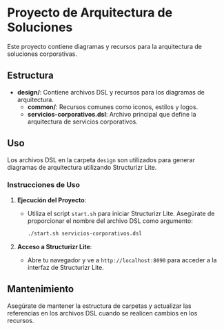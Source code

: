 # Proyecto de Arquitectura de Soluciones

Este proyecto contiene diagramas y recursos para la arquitectura de soluciones corporativas.

## Estructura

- **design/**: Contiene archivos DSL y recursos para los diagramas de arquitectura.
  - **common/**: Recursos comunes como iconos, estilos y logos.
  - **servicios-corporativos.dsl**: Archivo principal que define la arquitectura de servicios corporativos.

## Uso

Los archivos DSL en la carpeta `design` son utilizados para generar diagramas de arquitectura utilizando Structurizr Lite.

### Instrucciones de Uso

1. **Ejecución del Proyecto**:
   - Utiliza el script `start.sh` para iniciar Structurizr Lite. Asegúrate de proporcionar el nombre del archivo DSL como argumento:
     ```bash
     ./start.sh servicios-corporativos.dsl
     ```

2. **Acceso a Structurizr Lite**:
   - Abre tu navegador y ve a `http://localhost:8090` para acceder a la interfaz de Structurizr Lite.

## Mantenimiento

Asegúrate de mantener la estructura de carpetas y actualizar las referencias en los archivos DSL cuando se realicen cambios en los recursos.